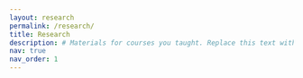 ```yaml
---
layout: research
permalink: /research/
title: Research
description: # Materials for courses you taught. Replace this text with your description.
nav: true
nav_order: 1
---
```


